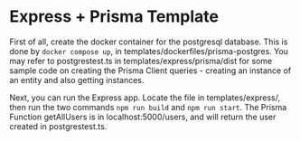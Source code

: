 # Express + Prisma Template

First of all, create the docker container for the postgresql database.
This is done by ```docker compose up```, in templates/dockerfiles/prisma-postgres.
You may refer to postgrestest.ts in templates/express/prisma/dist for some sample code on creating the Prisma Client queries - creating an instance of an entity and also getting instances.

Next, you can run the Express app. Locate the file in templates/express/, then run the two commands ```npm run build``` and ```npm run start```.
The Prisma Function getAllUsers is in localhost:5000/users, and will return the user created in postgrestest.ts.
